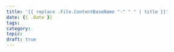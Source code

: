 ```yaml
---
title: '{{ replace .File.ContentBaseName "-" " " | title }}'
date: {{ .Date }}
tags:
category:
topic:
draft: true
---
```


<!--more-->

